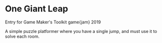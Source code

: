 # One Giant Leap

Entry for Game Maker's Toolkit game{jam} 2019

A simple puzzle platformer where you have a single jump, and must use it to solve each room.
